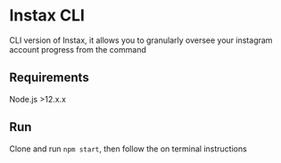# Instax CLI

CLI version of Instax, it allows you to granularly oversee your instagram account progress from the command 

## Requirements

Node.js >12.x.x

## Run

Clone and run `npm start`, then follow the on terminal instructions